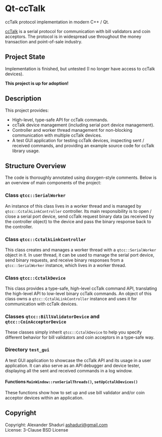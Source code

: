 # Qt-ccTalk
ccTalk protocol implementation in modern C++ / Qt.

[ccTalk](https://en.wikipedia.org/wiki/CcTalk) is a serial protocol for communication with bill validators and coin acceptors.
The protocol is in widespread use throughout the money transaction and point-of-sale industry.

## Project State
Implementation is finished, but untested (I no longer have access to ccTalk devices).

**This project is up for adoption!**

## Description

This project provides:
- High-level, type-safe API for ccTalk commands.
- ccTalk device management (including serial port device management).
- Controller and worker thread management for non-blocking communication with multiple ccTalk devices.
- A test GUI application for testing ccTalk devices, inspecting sent / received commands,
and providing an example source code for ccTalk library usage.

## Structure Overview

The code is thoroughly annotated using doxygen-style comments.
Below is an overview of main components of the project:

### Class `qtcc::SerialWorker`
An instance of this class lives in a worker thread and is managed by `qtcc::CctalkLinkController` controller.
Its main responsibility is to open / close a serial port device, send ccTalk request binary data
(as received by the controller object) to the device and pass the binary response back to the controller.

### Class `qtcc::CctalkLinkController`
This class creates and manages a worker thread with a `qtcc::SerialWorker` object in it.
In user thread, it can be used to manage the serial port device, send binary requests,
and receive binary responses from a `qtcc::SerialWorker` instance, which lives in a worker thread.

### Class `qtcc::CctalkDevice`
This class provides a type-safe, high-level ccTalk command API, translating the high-level API to
low-level binary ccTalk commands. An object of this class owns a
`qtcc::CctalkLinkController` instance and uses it for communication with ccTalk devices. 

### Classes `qtcc::BillValidatorDevice` and `qtcc::CoinAcceptorDevice`
These classes simply inherit `qtcc::CctalkDevice` to help you specify different behavior
for bill validators and coin acceptors in a type-safe way.

### Directory `test_gui`
A test GUI application to showcase the ccTalk API and its usage in a user application.
It can also serve as an API debugger and device tester, displaying all the sent and received commands
in a log window.

#### Functions `MainWindow::runSerialThreads()`, `setUpCctalkDevices()`
These functions show how to set up and use bill validator and/or coin acceptor devices within an application.

## Copyright

Copyright: Alexander Shaduri <ashaduri@gmail.com>   
License: 3-Clause BSD License
